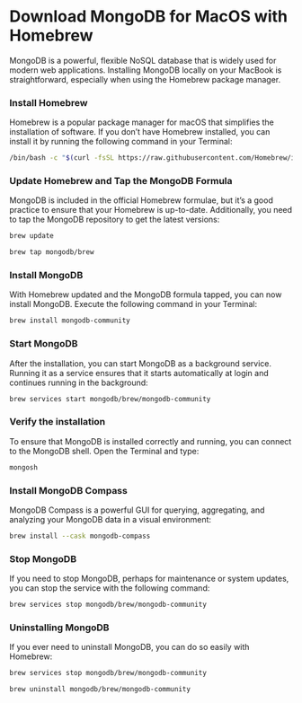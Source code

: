# Download MongoDB for MacOS with Homebrew

MongoDB is a powerful, flexible NoSQL database that is widely used for modern web applications. Installing MongoDB locally on your MacBook is straightforward, especially when using the Homebrew package manager.


### Install Homebrew

Homebrew is a popular package manager for macOS that simplifies the installation of software. If you don’t have Homebrew installed, you can install it by running the following command in your Terminal:

```bash
/bin/bash -c "$(curl -fsSL https://raw.githubusercontent.com/Homebrew/install/HEAD/install.sh)"
```

### Update Homebrew and Tap the MongoDB Formula
MongoDB is included in the official Homebrew formulae, but it’s a good practice to ensure that your Homebrew is up-to-date. Additionally, you need to tap the MongoDB repository to get the latest versions:

```bash
brew update
```
```bash
brew tap mongodb/brew
```

### Install MongoDB
With Homebrew updated and the MongoDB formula tapped, you can now install MongoDB. Execute the following command in your Terminal:

```bash
brew install mongodb-community
```

### Start MongoDB
After the installation, you can start MongoDB as a background service. Running it as a service ensures that it starts automatically at login and continues running in the background:

```bash
brew services start mongodb/brew/mongodb-community
```

### Verify the installation
To ensure that MongoDB is installed correctly and running, you can connect to the MongoDB shell. Open the Terminal and type:

```bash
mongosh
```

### Install MongoDB Compass
MongoDB Compass is a powerful GUI for querying, aggregating, and analyzing your MongoDB data in a visual environment:
```bash
brew install --cask mongodb-compass
```


### Stop MongoDB
If you need to stop MongoDB, perhaps for maintenance or system updates, you can stop the service with the following command:

```bash
brew services stop mongodb/brew/mongodb-community
```

### Uninstalling MongoDB
If you ever need to uninstall MongoDB, you can do so easily with Homebrew:

```bash
brew services stop mongodb/brew/mongodb-community
```
```bash
brew uninstall mongodb/brew/mongodb-community
```